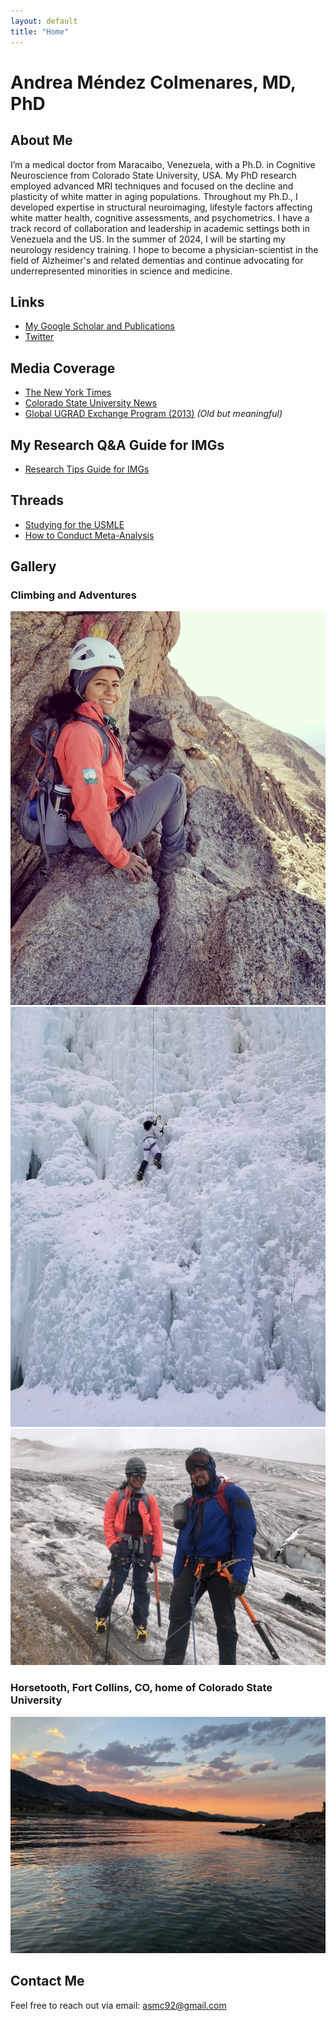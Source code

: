 ```yaml
---
layout: default
title: "Home"
---
```


# Andrea Méndez Colmenares, MD, PhD

## About Me

I’m a medical doctor from Maracaibo, Venezuela, with a Ph.D. in Cognitive Neuroscience from Colorado State University, USA. My PhD research employed advanced MRI techniques and focused on the decline and plasticity of white matter in aging populations. Throughout my Ph.D., I developed expertise in structural neuroimaging, lifestyle factors affecting white matter health, cognitive assessments, and psychometrics. I have a track record of collaboration and leadership in academic settings both in Venezuela and the US. In the summer of 2024, I will be starting my neurology residency training. I hope to become a physician-scientist in the field of Alzheimer's and related dementias and continue advocating for underrepresented minorities in science and medicine.

## Links

- [My Google Scholar and Publications](https://scholar.google.com/citations?user=e8jAPewAAAAJ&hl=en)
- [Twitter](https://x.com/andreamendez92)

## Media Coverage

- [The New York Times](https://www.nytimes.com/2021/07/14/well/move/exercise-walking-brain-memory.html)
- [Colorado State University News](https://chhs.source.colostate.edu/aerobic-exercise-boosts-healthy-brain-aging-csu-study-finds/)
- [Global UGRAD Exchange Program (2013)](https://www.wyomingnews.com/laramieboomerang/news/venezuelan-student-plays-guitar-at-spring-wind/article_b99ddcec-91c9-552e-aac8-3b895906c2bc.html) _(Old but meaningful)_

## My Research Q&A Guide for IMGs

- [Research Tips Guide for IMGs](https://www.amwa-doc.org/wp-content/uploads/2024/01/AMWA-IMG-NMatch2024-Research-TTips-Guide_Jan2024.pdf)

## Threads

- [Studying for the USMLE](https://x.com/andreamendez92/status/1792634919165808770)
- [How to Conduct Meta-Analysis](https://x.com/andreamendez92/status/1776291408275554570)

## Gallery

### Climbing and Adventures
![Climbing Adventure 1](images/117945389_10157827389258160_4602614036918591586_n.jpg)
![Climbing Adventure 2](images/151286098_10158262819583160_9027816053398046166_n.jpg)
![Ice Climbing](images/GGulJWEXkAALvnd.jpeg)

### Horsetooth, Fort Collins, CO, home of Colorado State University
![Horsetooth Reservoir](images/horsetooth.jpg)

## Contact Me

Feel free to reach out via email: [asmc92@gmail.com](mailto:asmc92@gmail.com)
